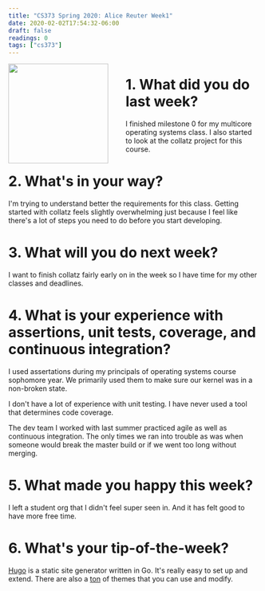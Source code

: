 ```yaml
---
title: "CS373 Spring 2020: Alice Reuter Week1"
date: 2020-02-02T17:54:32-06:00
draft: false
readings: 0
tags: ["cs373"]
---
```



<img src="/img/cs373/linkedin.png" width="200" align="left" style="padding-right:2rem" />

# 1. What did you do last week?
I finished milestone 0 for my multicore operating systems class. I also started to look at the collatz project for this course. 

# 2. What's in your way?
I'm trying to understand better the requirements for this class. Getting started with collatz feels slightly overwhelming just because I feel like there's a lot of steps you need to do before you start developing.

# 3. What will you do next week?

I want to finish collatz fairly early on in the week so I have time for my other classes and deadlines. 

# 4. What is your experience with assertions, unit tests, coverage, and continuous integration?
I used assertations during my principals of operating systems course sophomore year. We primarily used them to make sure our kernel was in a non-broken state.

I don't have a lot of experience with unit testing. I have never used a tool that determines code coverage.

The dev team I worked with last summer practiced agile as well as continuous integration. The only times we ran into trouble as was when someone would break the master build or if we went too long without merging.

# 5. What made you happy this week?
I left a student org that I didn't feel super seen in. And it has felt good to have more free time.

# 6. What's your tip-of-the-week?
[Hugo](https://gohugo.io) is a static site generator written in Go. It's really easy to set up and extend. There are also a [ton](https://themes.gohugo.io) of themes that you can use and modify.
